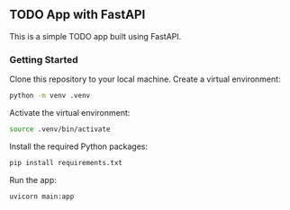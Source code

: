 ## TODO App with FastAPI
This is a simple TODO app built using FastAPI.

### Getting Started
Clone this repository to your local machine.
Create a virtual environment:
```sh 
python -m venv .venv
```
Activate the virtual environment:
```sh 
source .venv/bin/activate
```
Install the required Python packages:
```sh
pip install requirements.txt
```
Run the app:
```sh
uvicorn main:app
```